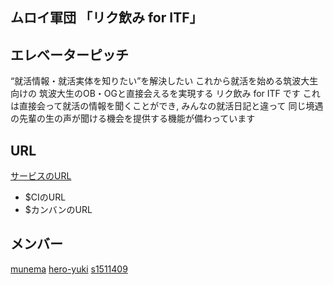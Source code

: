 ## ムロイ軍団 「リク飲み for ITF」
## エレベーターピッチ
“就活情報・就活実体を知りたい”を解決したい
これから就活を始める筑波大生向けの
筑波大生のOB・OGと直接会えるを実現する
リク飲み for ITF です
これは直接会って就活の情報を聞くことができ,
みんなの就活日記と違って
同じ境遇の先輩の生の声が聞ける機会を提供する機能が備わっています

## URL
[サービスのURL](https://nomikai-app.herokuapp.com)
* $CIのURL
* $カンバンのURL
## メンバー
[munema](https://github.com/munema)
[hero-yuki](https://github.com/hero-yuki)
[s1511409](https://github.com/s1511409)